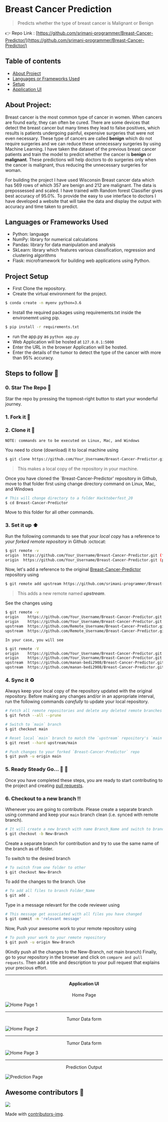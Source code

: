 # Breast Cancer Prediction
> Predicts whether the type of breast cancer is Malignant or Benign

:point_right: Repo Link : [https://github.com/srimani-programmer/Breast-Cancer-Predictor/](https://github.com/srimani-programmer/Breast-Cancer-Predictor/)

## Table of contents
* [About Project](#about-project)
* [Languages or Frameworks Used](#languages-or-frameworks-used)
* [Setup](#project-setup)
* [Application UI](#Application-ui)

## About Project:

Breast cancer is the most common type of cancer in women. When cancers are found early, they can often be cured. 
There are some devices that detect the breast cancer but many times they lead to false positives, which results 
is patients undergoing painful, expensive surgeries that were not even necessary. These type of cancers are called 
**benign** which do not require surgeries and we can reduce these unnecessary surgeries by using Machine Learning. 
I have taken the dataset of the previous breast cancer patients and train the model to predict whether the cancer is **benign** or **malignant**. These predictions will help doctors to do surgeries only when the cancer is malignant, thus reducing the unnecessary surgeries for woman. 

For building the project I have used Wisconsin Breast cancer data which has 569 rows of which 357 are benign and 212 are malignant. 
The data is prepossessed and scaled. I have trained with Random forest Classifier gives best accuracy of 95.0%. To provide the easy to use interface to doctors I have developed a website that will take the data and display the output with accuracy and time taken to predict.


## Languages or Frameworks Used 

  * Python: language
  * NumPy: library for numerical calculations
  * Pandas: library for data manipulation and analysis
  * SkLearn: library which features various classification, regression and clustering algorithms
  * Flask: microframework for building web applications using Python.
  
## Project Setup
  
  * First Clone the repository.
  * Create the virtual environment for the project. 
  ```sh
  $ conda create -n myenv python=3.6
  ```
  * Install the required packages using requirements.txt inside the environemnt using pip.
  ```sh
  $ pip install -r requirements.txt
  ```
  * run the app.py as `python app.py`
  * Web Application will be hosted at  `127.0.0.1:5000`
  * Enter the URL in the browser Application will be hosted.
  * Enter the details of the tumor to detect the type of the cancer with more than 95% accuracy.

## Steps to follow :scroll:

### 0. Star The Repo :star2:

Star the repo by pressing the topmost-right button to start your wonderful journey.


### 1. Fork it :fork_and_knife:


### 2. Clone it :busts_in_silhouette:

`NOTE: commands are to be executed on Linux, Mac, and Windows`

You need to clone (download) it to local machine using

```sh
$ git clone https://github.com/Your_Username/Breast-Cancer-Predictor.git
```

> This makes a local copy of the repository in your machine.

Once you have cloned the `Breast-Cancer-Predictor' repository in Github, move to that folder first using change directory command on Linux, Mac, and Windows
```sh
# This will change directory to a folder Hacktoberfest_20
$ cd Breast-Cancer-Predictor
```

Move to this folder for all other commands.

### 3. Set it up :arrow_up:

Run the following commands to see that *your local copy* has a reference to *your forked remote repository* in Github :octocat:

```sh
$ git remote -v
origin  https://github.com/Your_Username/Breast-Cancer-Predictor.git (fetch)
origin  https://github.com/Your_Username/Breast-Cancer-Predictor.git (push)
```

Now, let's add a reference to the original [Breast-Cancer-Predictor](https://github.com/srimani-programmer/Breast-Cancer-Predictor/) repository using

```sh
$ git remote add upstream https://github.com/srimani-programmer/Breast-Cancer-Predictor.git
```

> This adds a new remote named ***upstream***.

See the changes using

```sh
$ git remote -v
origin    https://github.com/Your_Username/Breast-Cancer-Predictor.git (fetch)
origin    https://github.com/Your_Username/Breast-Cancer-Predictor.git (push)
upstream  https://github.com/Remote_Username/Breast-Cancer-Predictor.git (fetch)
upstream  https://github.com/Remote_Username/Breast-Cancer-Predictor.git (push)
```
`In your case, you will see`
```sh
$ git remote -V
origin    https://github.com/Your_Username/Breast-Cancer-Predictor.git (fetch)
origin    https://github.com/Your_Username/Breast-Cancer-Predictor.git (push)
upstream  https://github.com/manan-bedi2908/Breast-Cancer-Predictor.git (fetch)
upstream  https://github.com/manan-bedi2908/Breast-Cancer-Predictor.git (push)
```

### 4. Sync it :recycle:

Always keep your local copy of the repository updated with the original repository.
Before making any changes and/or in an appropriate interval, run the following commands *carefully* to update your local repository.

```sh
# Fetch all remote repositories and delete any deleted remote branches
$ git fetch --all --prune

# Switch to `main` branch
$ git checkout main

# Reset local `main` branch to match the `upstream` repository's `main` branch
$ git reset --hard upstream/main

# Push changes to your forked `Breast-Cancer-Predictor` repo
$ git push -u origin main
```

### 5. Ready Steady Go... :turtle: :rabbit2:

Once you have completed these steps, you are ready to start contributing to the project and creating [pull requests](https://github.com/srimani-programmer/Breast-Cancer-Predictor/pulls).

### 6. Checkout to a new branch :bangbang:

Whenever you are going to contribute. Please create a separate branch using command and keep your `main` branch clean (i.e. synced with remote branch).

```sh
# It will create a new branch with name Branch_Name and switch to branch Folder_Name
$ git checkout -b New-Branch
```

Create a separate branch for contribution and try to use the same name of the branch as of folder.

To switch to the desired branch

```sh
# To switch from one folder to other
$ git checkout New-Branch
```

To add the changes to the branch. Use

```sh
# To add all files to branch Folder_Name
$ git add .
```

Type in a message relevant for the code reviewer using

```sh
# This message get associated with all files you have changed
$ git commit -m 'relevant message'
```

Now, Push your awesome work to your remote repository using

```sh
# To push your work to your remote repository
$ git push -u origin New-Branch
```


(Kindly push all the changes to the New-Branch, not main branch)
Finally, go to your repository in the browser and click on `compare and pull requests`.
Then add a title and description to your pull request that explains your precious effort.






*****

<div align="center">
<h4>Application UI</h4>
</div>

<div align="center">
<p>Home Page</p>
</div>

![Home Page 1](static/images/homepage1.png)

***** 

<div align="center">
<p>Tumor Data form</p>
</div>

![Home Page 2](static/images/HomePage2.png)

*****
<div align="center">
<p>Tumor Data form</p>
</div>

![Home Page 3](static/images/homepage3.png)

***
<div align="center">
<p>Prediction Output</p>
</div>

![Prediction Page](static/images/predict.png)



## Awesome contributors :star_struck:
<a href="https://github.com/srimani-programmer/Breast-Cancer-Predictor/graphs/contributors">
  <img src="https://contributors-img.web.app/image?repo=srimani-programmer/Breast-Cancer-Predictor" />
</a>

Made with [contributors-img](https://contributors-img.web.app).
